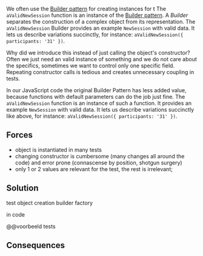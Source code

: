 We often use the [Builder pattern](https://en.wikipedia.org/wiki/Builder_pattern) for creating instances for t The `aValidNewSession` function is an instance of the [Builder pattern](https://en.wikipedia.org/wiki/Builder_pattern). A _Builder_ separates the construction of a complex object from its representation. The `aValidNewSession` Builder provides an example `NewSession` with valid data. It lets us describe variations succinctly, for instance: `aValidNewSession({ participants: '31' })`.


Why did we introduce this instead of just calling the object's constructor? Often we just need an valid instance of something and we do not care about the specifics, sometimes we want to control only one specific field. Repeating constructor calls is tedious and creates unnecessary coupling in tests. 

In our JavaScript code the original Builder Pattern has less added value, because functions with default parameters can do the job just fine. The `aValidNewSession` function is an instance of such a function. It provides an example `NewSession` with valid data. It lets us describe variations succinctly like above, for instance: `aValidNewSession({ participants: '31' })`.



## Forces

- object is instantiated in many tests
- changing constructor is cumbersome (many changes all around the code) and error prone (connascense by position, shotgun surgery)
- only 1 or 2 values are relevant for the test, the rest is irrelevant;


## Solution

test object creation builder factory

in code

@@voorbeeld tests

## Consequences

